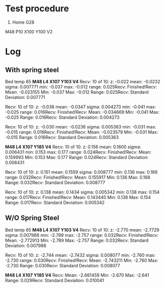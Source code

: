 
# Test procedure
1. Home
 G28
 
 M48 P10 X100 Y100 V2
 

# Log
## With spring steel
Bed temp 65
**M48 L4 X107 Y103 V4**
Recv: 10 of 10: z: -0.022 mean: -0.0232 sigma: 0.007771 min: -0.037 max: -0.012 range: 0.025Recv: Finished!Recv: Mean: -0.023155 Min: -0.037 Max: -0.012 Range: 0.025Recv: Standard Deviation: 0.007771

Recv: 10 of 10: z: -0.038 mean: -0.0347 sigma: 0.004273 min: -0.041 max: -0.025 range: 0.016Recv: Finished!Recv: Mean: -0.034669 Min: -0.041 Max: -0.025 Range: 0.016Recv: Standard Deviation: 0.004273

Recv: 10 of 10: z: -0.030 mean: -0.0236 sigma: 0.005363 min: -0.031 max: -0.015 range: 0.016Recv: Finished!Recv: Mean: -0.023579 Min: -0.031 Max: -0.015 Range: 0.016Recv: Standard Deviation: 0.005363

**M48 L4 X107 Y185 V4**
Recv: 10 of 10: z: 0.156 mean: 0.1600 sigma: 0.006431 min: 0.153 max: 0.177 range: 0.024Recv: Finished!Recv: Mean: 0.159993 Min: 0.153 Max: 0.177 Range: 0.024Recv: Standard Deviation: 0.006431

Recv: 10 of 10: z: 0.151 mean: 0.1559 sigma: 0.008777 min: 0.136 max: 0.168 range: 0.032Recv: Finished!Recv: Mean: 0.155917 Min: 0.136 Max: 0.168 Range: 0.032Recv: Standard Deviation: 0.008777

Recv: 10 of 10: z: 0.138 mean: 0.1434 sigma: 0.005342 min: 0.138 max: 0.154 range: 0.017Recv: Finished!Recv: Mean: 0.143440 Min: 0.138 Max: 0.154 Range: 0.017Recv: Standard Deviation: 0.005342

## W/O Spring Steel
Bed temp 65
**M48 L4 X107 Y103 V4**
Recv: 10 of 10: z: -2.770 mean: -2.7729 sigma: 0.007988 min: -2.789 max: -2.757 range: 0.032Recv: Finished!Recv: Mean: -2.772913 Min: -2.789 Max: -2.757 Range: 0.032Recv: Standard Deviation: 0.007988

Recv: 10 of 10: z: -2.744 mean: -2.7432 sigma: 0.008077 min: -2.760 max: -2.730 range: 0.030Recv: Finished!Recv: Mean: -2.743211 Min: -2.760 Max: -2.730 Range: 0.030Recv: Standard Deviation: 0.008077

**M48 L4 X107 Y185 V4**
Recv: Mean: -2.661459 Min: -2.670 Max: -2.641 Range: 0.029Recv: Standard Deviation: 0.010041

<!--stackedit_data:
eyJoaXN0b3J5IjpbLTEwNTU2ODUzNDEsMjA4NDMzMTY3NiwtMT
gwMDgyNjk5NywtMTIwMDU0MjQwMiwxMzIwNzM1OTI3LDk1MzY3
ODMyM119
-->